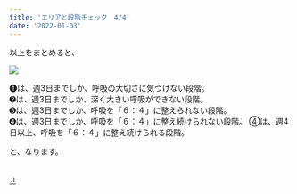 ```yaml
---
title: 'エリアと段階チェック　4/4'
date: '2022-01-03'
---
```

以上をまとめると、

![](/images/a_05.jpg)

➊は、週3日までしか、呼吸の大切さに気づけない段階。  
➋は、週3日までしか、深く大きい呼吸ができない段階。  
➌は、週3日までしか、呼吸を「６：４」に整えられない段階。  
➍は、週3日までしか、呼吸を「６：４」に整え続けられない段階。
④は、週4日以上、呼吸を「６：４」に整え続けられる段階。

と、なります。

　  
[ ↲ ](https://01234567890.thebase.in/about)
